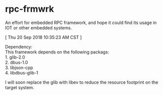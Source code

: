 # rpc-frmwrk
An effort for embedded RPC framework, and hope it could find its usage in IOT or other embedded systems.

[ Thu 20 Sep 2018 10:35:23 AM CST ]

Dependency:  
This framework depends on the following packags:  
    1. glib-2.0  
    2. dbus-1.0  
    3. libjson-cpp  
    4. libdbus-glib-1  
  
I will soon replace the glib with libev to reduce the resource footprint on the target system.
